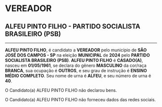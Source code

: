 # VEREADOR
## ALFEU PINTO FILHO - PARTIDO SOCIALISTA BRASILEIRO (PSB)
---
**ALFEU PINTO FILHO**, é candidato a **VEREADOR** pelo município de **SÃO JOSÉ DOS CAMPOS - SP** na eleição **MUNICIPAL** de **2024** pelo **PARTIDO SOCIALISTA BRASILEIRO (PSB)**.
**ALFEU PINTO FILHO** é **CASADO(A)**, nasceu em **01/05/1961**, se declara do gênero **MASCULINO** da cor/raça **BRANCA**, sua ocupação é **OUTROS**, e seu grau de instrução é **ENSINO MÉDIO COMPLETO**.
Seu nome de urna é **ALFEU**, e seu número de urna é **40**.

O Candidato(a) ALFEU PINTO FILHO não declarou bens.


O Candidato(a) ALFEU PINTO FILHO não forneceu dados das redes sociais.